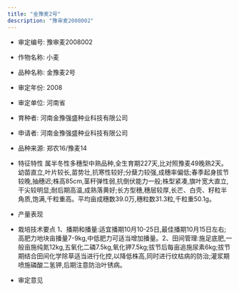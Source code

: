 ```yaml
---
title: "金豫麦2号"
description: "豫审麦2008002"
---
```

* 审定编号:  豫审麦2008002

*  作物名称:  小麦

*  品种名称:  金豫麦2号

*  审定年份:  2008

*  审定单位:  河南省

* 育种者:  河南金豫强盛种业科技有限公司

*  申请者:  河南金豫强盛种业科技有限公司

*  品种来源:  郑农16/豫麦14

*  特征特性
属半冬性多穗型中熟品种,全生育期227天,比对照豫麦49晚熟2天。幼苗直立,叶片较长,苗势壮,抗寒性较好;分蘖力较强,成穗率偏低;春季起身拔节较晚,抽穗迟;株高85cm,茎秆弹性弱,抗倒伏能力一般;株型紧凑,旗叶宽大直立,干尖较明显;耐后期高温,成熟落黄好;长方型穗,穗层较厚,长芒、白壳、籽粒半角质,饱满,千粒重高。平均亩成穗数39.0万,穗粒数31.3粒,千粒重50.1g。

*  产量表现


*  栽培技术要点
1、播期和播量:适宜播期10月10-25日,最佳播期10月15日左右;高肥力地块亩播量7-9kg,中低肥力可适当增加播量。2、田间管理:施足底肥,一般亩施纯氮12kg,五氧化二磷7.5kg,氧化钾7.5kg;拔节后每亩追施尿素6kg;拔节期结合田间化学除草适当进行化控,以降低株高,同时进行纹枯病的防治;灌浆期喷施磷酸二氢钾,后期注意防治叶锈病。

*  审定意见


